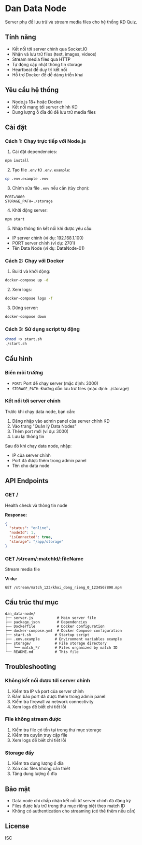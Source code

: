 # Dan Data Node

Server phụ để lưu trữ và stream media files cho hệ thống KD Quiz.

## Tính năng

- Kết nối tới server chính qua Socket.IO
- Nhận và lưu trữ files (text, images, videos)
- Stream media files qua HTTP
- Tự động cập nhật thông tin storage
- Heartbeat để duy trì kết nối
- Hỗ trợ Docker để dễ dàng triển khai

## Yêu cầu hệ thống

- Node.js 18+ hoặc Docker
- Kết nối mạng tới server chính KD
- Dung lượng ổ đĩa đủ để lưu trữ media files

## Cài đặt

### Cách 1: Chạy trực tiếp với Node.js

1. Cài đặt dependencies:
```bash
npm install
```

2. Tạo file `.env` từ `.env.example`:
```bash
cp .env.example .env
```

3. Chỉnh sửa file `.env` nếu cần (tùy chọn):
```env
PORT=3000
STORAGE_PATH=./storage
```

4. Khởi động server:
```bash
npm start
```

5. Nhập thông tin kết nối khi được yêu cầu:
- IP server chính (ví dụ: 192.168.1.100)
- PORT server chính (ví dụ: 2701)
- Tên Data Node (ví dụ: DataNode-01)

### Cách 2: Chạy với Docker

1. Build và khởi động:
```bash
docker-compose up -d
```

2. Xem logs:
```bash
docker-compose logs -f
```

3. Dừng server:
```bash
docker-compose down
```

### Cách 3: Sử dụng script tự động

```bash
chmod +x start.sh
./start.sh
```

## Cấu hình

### Biến môi trường

- `PORT`: Port để chạy server (mặc định: 3000)
- `STORAGE_PATH`: Đường dẫn lưu trữ files (mặc định: ./storage)

### Kết nối tới server chính

Trước khi chạy data node, bạn cần:

1. Đăng nhập vào admin panel của server chính KD
2. Vào trang "Quản lý Data Nodes"
3. Thêm port mới (ví dụ: 3000)
4. Lưu lại thông tin

Sau đó khi chạy data node, nhập:
- IP của server chính
- Port đã được thêm trong admin panel
- Tên cho data node

## API Endpoints

### GET /
Health check và thông tin node

**Response:**
```json
{
  "status": "online",
  "nodeId": 1,
  "isConnected": true,
  "storage": "/app/storage"
}
```

### GET /stream/:matchId/:fileName
Stream media file

**Ví dụ:**
```
GET /stream/match_123/khoi_dong_rieng_0_1234567890.mp4
```

## Cấu trúc thư mục

```
dan_data-node/
├── server.js           # Main server file
├── package.json        # Dependencies
├── Dockerfile          # Docker configuration
├── docker-compose.yml  # Docker Compose configuration
├── start.sh           # Startup script
├── .env.example       # Environment variables example
├── storage/           # File storage directory
│   └── match_*/       # Files organized by match ID
└── README.md          # This file
```

## Troubleshooting

### Không kết nối được tới server chính

1. Kiểm tra IP và port của server chính
2. Đảm bảo port đã được thêm trong admin panel
3. Kiểm tra firewall và network connectivity
4. Xem logs để biết chi tiết lỗi

### File không stream được

1. Kiểm tra file có tồn tại trong thư mục storage
2. Kiểm tra quyền truy cập file
3. Xem logs để biết chi tiết lỗi

### Storage đầy

1. Kiểm tra dung lượng ổ đĩa
2. Xóa các files không cần thiết
3. Tăng dung lượng ổ đĩa

## Bảo mật

- Data node chỉ chấp nhận kết nối từ server chính đã đăng ký
- Files được lưu trữ trong thư mục riêng biệt theo match ID
- Không có authentication cho streaming (có thể thêm nếu cần)

## License

ISC